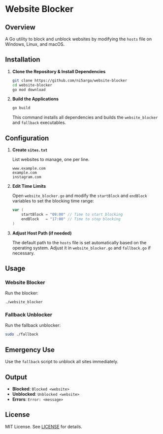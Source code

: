 

# Website Blocker 

## Overview

A Go utility to block and unblock websites by modifying the `hosts` file on Windows, Linux, and macOS.

## Installation

1. **Clone the Repository & Install Dependencies**

   ```bash
   git clone https://github.com/ni5arga/website-blocker
   cd website-blocker
   go mod download
   ```

2. **Build the Applications**

   ```bash
   go build
   ```

   This command installs all dependencies and builds the `website_blocker` and `fallback` executables.

## Configuration

1. **Create `sites.txt`**

   List websites to manage, one per line.

   ```
   www.example.com
   example.com
   instagram.com
   ```

2. **Edit Time Limits**

   Open `website_blocker.go` and modify the `startBlock` and `endBlock` variables to set the blocking time range:

   ```go
   var (
       startBlock = "09:00" // Time to start blocking
       endBlock   = "17:00" // Time to stop blocking
   )
   ```

3. **Adjust Host Path (if needed)**

   The default path to the `hosts` file is set automatically based on the operating system. Adjust it in `website_blocker.go` and `fallback.go` if necessary.

## Usage

### Website Blocker

Run the blocker:

```bash
./website_blocker
```

### Fallback Unblocker

Run the fallback unblocker:

```bash
sudo ./fallback
```

## Emergency Use

Use the `fallback` script to unblock all sites immediately.

## Output

- **Blocked**: `Blocked <website>`
- **Unblocked**: `Unblocked <website>`
- **Errors**: `Error: <message>`

## License

MIT License. See [LICENSE](LICENSE) for details.

